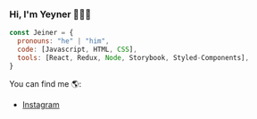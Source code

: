 ### Hi, I'm Yeyner 👨‍💻👋

```javascript
const Jeiner = {
  pronouns: "he" | "him",
  code: [Javascript, HTML, CSS],
  tools: [React, Redux, Node, Storybook, Styled-Components],
}
```

You can find me 🌎:
- [Instagram](https://www.instagram.com/jeinerarenales/)

<!--
**JeinerArenales/jeinerarenales** is a ✨ _special_ ✨ repository because its `README.md` (this file) appears on your GitHub profile.

Here are some ideas to get you started:

- 🔭 I’m currently working on ...
- 🌱 I’m currently learning ...
- 👯 I’m looking to collaborate on ...
- 🤔 I’m looking for help with ...
- 💬 Ask me about ...
- 📫 How to reach me: ...
- 😄 Pronouns: ...
- ⚡ Fun fact: ...
-->
